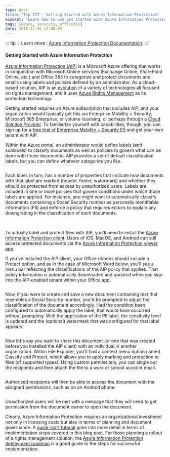 ```yaml
---
type: post
title: "Tip 177 - Getting Started with Azure Information Protection"
excerpt: "Learn how to use get started with Azure Information Protection"
tags: [azure, security, office365]
date: 2018-11-26 17:00:00
---
```


::: tip
:bulb: Learn more : [Azure Information Protection Documentation](https://docs.microsoft.com/azure/information-protection/?WT.mc_id=docs-azuredevtips-micrum).
:::

#### Getting Started with Azure Information Protection
 
[Azure Information Protection (AIP)](https://azure.microsoft.com/en-us/services/information-protection?WT.mc_id=azure-azuredevtips-micrum) is a Microsoft Azure offering that works in conjunction with Microsoft Online services (Exchange Online, SharePoint Online, etc.) and Office 365 to categorize and protect documents and emails using labels and policies defined by an administrator. As a cloud-based solution, AIP is an [evolution](https://docs.microsoft.com/en-us/azure/information-protection/aka?WT.mc_id=docs-azuredevtips-micrum) of a variety of technologies all focused on rights management, and it uses [Azure Rights Management](https://docs.microsoft.com/en-us/azure/information-protection/what-is-azure-rms?WT.mc_id=docs-azuredevtips-micrum) as its protection technology.

Getting started requires an Azure subscription that includes AIP, and your organization would typically get this via Enterprise Mobility + Security, Microsoft 365 Enterprise, or volume licensing, or perhaps through a [Cloud Solution Provider](https://partner.microsoft.com/en-qa/cloud-solution-provider). To familiarize yourself with capabilities, though, you can sign up for a [free trial of Enterprise Mobility + Security E5](https://portal.office.com/signup/logout?OfferId=87dd2714-d452-48a0-a809-d2f58c4f68b7) and get your own tenant with AIP.

Within the Azure portal, an administrator would define labels (and sublabels) to classify documents as well as policies to govern what can be done with those documents. AIP provides a set of default classification labels, but you can define whatever categories you like.
 
<img :src="$withBase('/files/aip-labels.png')">

Each label, in turn, has a number of properties that indicate how documents with that label are marked (header, footer, watermark) and whether they should be protected from access by unauthorized users. Labels are included in one or more policies that govern conditions under which those labels are applied. For instance, you might want to automatically classify documents containing a Social Security number as personally identifiable information (PII) and enforce a policy that requires editors to explain any downgrading in the classification of such documents.

<img :src="$withBase('/files/aip-label.png')">
<img :src="$withBase('/files/aip-policy.png')">

To actually label and protect files with AIP, you'll need to install the [Azure Information Protection client](https://www.microsoft.com/en-us/download/details.aspx?id=53018?WT.mc_id=microsoft-azuredevtips-micrum). Users of iOS, MacOS, and Android can still access protected documents via the [Azure Information Protection viewer app](https://portal.azurerms.com/#/download).

If you've installed the AIP client, your Office ribbons should include a Protect option, and as in the case of Microsoft Word below, you'll see a menu bar reflecting the classifications of the AIP policy that applies. That policy information is automatically downloaded and updated when you sign into the AIP-enabled tenant within your Office app.

<img :src="$withBase('/files/aip-word-1.png')">

Now, if you were to create and save a new document containing text that resembles a Social Security number, you'd be prompted to adjust the classification of the document accordingly. Had the condition been configured to automatically apply the label, that would have occurred without prompting. With the application of the PII label, the sensitivity level is updated and the (optional) watermark that was configured for that label appears.

<img :src="$withBase('/files/aip-word-2.png')">

Now let's say you want to share this document (or one that was created before you installed the AIP client) with an individual in another organization. Within File Explorer, you'll find a context menu option named Classify and Protect, which allows you to apply marking and protection to files (of supported types). Using custom permissions, you can single out the recipients and then attach the file to a work or school account email.

<img :src="$withBase('/files/aip-explorer.png')">

Authorized recipients will then be able to access the document with the assigned permissions, such as on an Android phone:

<img :src="$withBase('/files/aip-droid.jpg')">

Unauthorized users will be met with a message that they will need to get permission from the document owner to open the document.

Clearly, Azure Information Protection requires an organizational investment not only in licensing costs but also in terms of planning and document governance. A [quick-start tutorial](https://docs.microsoft.com/en-us/azure/information-protection/infoprotect-quick-start-tutorial?WT.mc_id=docs-azuredevtips-micrum) goes into more detail in terms of implementation steps covered in this blog post. For those planning a rollout of a rights management solution, the [Azure Information Protection deployment roadmap](https://docs.microsoft.com/en-us/azure/information-protection/deployment-roadmap?WT.mc_id=docs-azuredevtips-micrum) is a good guide to the steps for successful implementation.

